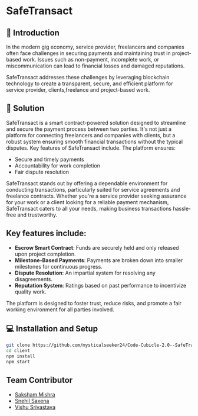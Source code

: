 # SafeTransact


## 📜 Introduction

In the modern gig economy, service provider, freelancers and companies often face challenges in securing payments and maintaining trust in project-based work. Issues such as non-payment, incomplete work, or miscommunication can lead to financial losses and damaged reputations.

SafeTransact addresses these challenges by leveraging blockchain technology to create a transparent, secure, and efficient platform for service provider, clients,freelance and project-based work.

## 🎯 Solution
SafeTransact is a smart contract-powered solution designed to streamline and secure the payment process between two parties. It's not just a platform for connecting freelancers and companies with clients, but a robust system ensuring smooth financial transactions without the typical disputes. Key features of SafeTransact include. The platform ensures:
- Secure and timely payments
- Accountability for work completion
- Fair dispute resolution

SafeTransact stands out by offering a dependable environment for conducting transactions, particularly suited for service agreements and freelance contracts. Whether you're a service provider seeking assurance for your work or a client looking for a reliable payment mechanism, SafeTransact caters to all your needs, making business transactions hassle-free and trustworthy.


## Key features include:
- **Escrow Smart Contract**: Funds are securely held and only released upon project completion.
- **Milestone-Based Payments**: Payments are broken down into smaller milestones for continuous progress.
- **Dispute Resolution**: An impartial system for resolving any disagreements.
- **Reputation System**: Ratings based on past performance to incentivize quality work.

The platform is designed to foster trust, reduce risks, and promote a fair working environment for all parties involved.

## 💻 Installation and Setup

```bash
git clone https://github.com/mysticalseeker24/Code-Cubicle-2.0--SafeTransact.git
cd client
npm install
npm start

```

## Team Contributor
- [Saksham Mishra](https://github.com/mysticalseeker24)
- [Snehil Saxena](https://github.com/snehilsaxena29)
- [Vishu Srivastava](https://github.com/VishuTx)

